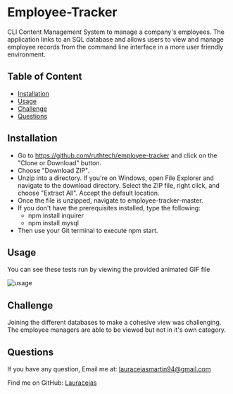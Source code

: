 # Employee-Tracker
CLI Content Management System to manage a company's employees. The application links to an SQL database and allows users to view and manage employee records from the command line interface in a more user friendly environment.

## Table of Content
  - [Installation](#installation)
  - [Usage](#usage)
  - [Challenge](#Challenge)
  - [Questions](#questions)
 

## Installation
- Go to https://github.com/ruthtech/employee-tracker and click on the "Clone or Download" button. 
- Choose "Download ZIP". 
- Unzip into a directory. If you're on Windows, open File Explorer and navigate to the download directory. Select the ZIP file, right click, and choose "Extract All". Accept the default location.
- Once the file is unzipped, navigate to employee-tracker-master.
- If you don't have the prerequisites installed, type the following:
   * npm install inquirer
   * npm install mysql
- Then use your Git terminal to execute npm start.

## Usage
You can see these tests run by viewing the provided animated GIF file

![usage](./gif-readme/readmeGif.gif)



## Challenge

Joining the different databases to make a cohesive view was challenging.
The employee managers are able to be viewed but not in it's own category.

## Questions

  If you have any question, Email me at: lauracejasmartin94@gmail.com 
  
  Find me on GitHub: [Lauracejas](https://github.com/Lauracejas)  